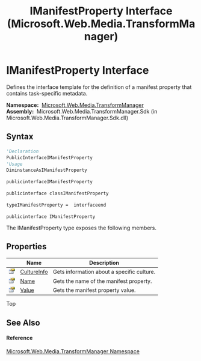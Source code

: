 ﻿---
title: IManifestProperty Interface (Microsoft.Web.Media.TransformManager)
TOCTitle: IManifestProperty Interface
ms:assetid: T:Microsoft.Web.Media.TransformManager.IManifestProperty
ms:mtpsurl: https://msdn.microsoft.com/en-us/library/microsoft.web.media.transformmanager.imanifestproperty(v=VS.90)
ms:contentKeyID: 31477606
ms.date: 06/14/2012
mtps_version: v=VS.90
f1_keywords:
- Microsoft.Web.Media.TransformManager.IManifestProperty
dev_langs:
- CSharp
- JScript
- VB
- FSharp
- c++
api_location:
- Microsoft.Web.Media.TransformManager.Sdk.dll
api_name:
- Microsoft.Web.Media.TransformManager.IManifestProperty
api_type:
- Managed
topic_type:
- apiref
- kbSyntax
product_family_name: VS
ROBOTS: INDEX,FOLLOW
---

# IManifestProperty Interface

Defines the interface template for the definition of a manifest property that contains task-specific metadata.

**Namespace:**  [Microsoft.Web.Media.TransformManager](microsoft-web-media-transformmanager-namespace.md)  
**Assembly:**  Microsoft.Web.Media.TransformManager.Sdk (in Microsoft.Web.Media.TransformManager.Sdk.dll)

## Syntax

``` vb
'Declaration
PublicInterfaceIManifestProperty
'Usage
DiminstanceAsIManifestProperty
```

``` csharp
publicinterfaceIManifestProperty
```

``` c++
publicinterface classIManifestProperty
```

``` fsharp
typeIManifestProperty =  interfaceend
```

``` jscript
publicinterface IManifestProperty
```

The IManifestProperty type exposes the following members.

## Properties

<table>
<thead>
<tr class="header">
<th> </th>
<th>Name</th>
<th>Description</th>
</tr>
</thead>
<tbody>
<tr class="odd">
<td><img src="images/Dd565996.pubproperty(en-us,VS.90).gif" title="Public property" alt="Public property" /></td>
<td><a href="imanifestproperty-cultureinfo-property-microsoft-web-media-transformmanager.md">CultureInfo</a></td>
<td>Gets information about a specific culture.</td>
</tr>
<tr class="even">
<td><img src="images/Dd565996.pubproperty(en-us,VS.90).gif" title="Public property" alt="Public property" /></td>
<td><a href="imanifestproperty-name-property-microsoft-web-media-transformmanager.md">Name</a></td>
<td>Gets the name of the manifest property.</td>
</tr>
<tr class="odd">
<td><img src="images/Dd565996.pubproperty(en-us,VS.90).gif" title="Public property" alt="Public property" /></td>
<td><a href="imanifestproperty-value-property-microsoft-web-media-transformmanager.md">Value</a></td>
<td>Gets the manifest property value.</td>
</tr>
</tbody>
</table>


Top

## See Also

#### Reference

[Microsoft.Web.Media.TransformManager Namespace](microsoft-web-media-transformmanager-namespace.md)

